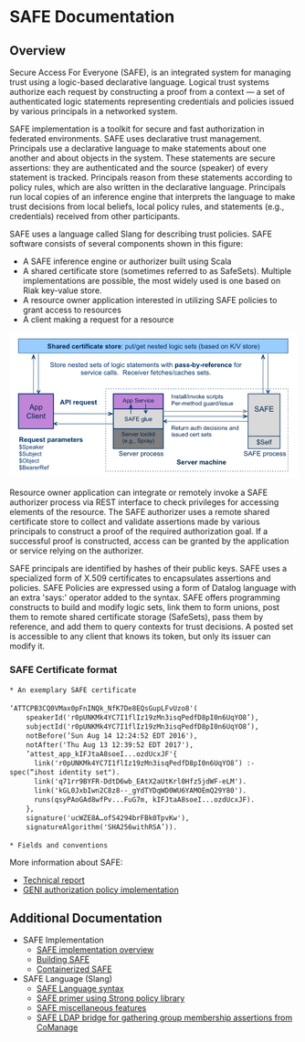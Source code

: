 # SAFE Documentation

## Overview

Secure Access For Everyone (SAFE), is an integrated system for managing trust using a logic-based declarative language. Logical trust systems authorize each request by constructing a proof from a context — a set of authenticated logic statements representing credentials and policies issued by various principals in a networked system.

SAFE implementation is a toolkit for secure and fast authorization in federated environments. SAFE uses  declarative  trust  management. Principals  use  a  declarative  language  to  make
statements about one another and about objects in the system.  These statements are secure assertions: they are authenticated and the source (speaker) of every statement is tracked.  Principals reason from these
statements according to policy rules, which are also written in the declarative language.  Principals run local copies of an inference engine that interprets the language to make trust decisions from local beliefs, local policy rules, and statements (e.g., credentials) received from other participants.

SAFE uses a language called Slang for describing trust policies. SAFE software consists of several components shown in this figure:
- A SAFE inference engine or authorizer built using Scala
- A shared certificate store (sometimes referred to as SafeSets). Multiple implementations are possible, the most widely used is one based on Riak key-value store.
- A resource owner application interested in utilizing SAFE policies to grant access to resources
- A client making a request for a resource

![SAFE architecture](docs/safe-arch.png "SAFE architecture")

Resource owner application can integrate or remotely invoke a SAFE authorizer process via REST interface to check privileges for accessing elements of the resource. The SAFE authorizer uses a remote shared certificate store to collect and validate assertions made by various principals to construct a proof of the required authorization goal. If a successful proof is constructed, access can be granted by the application or service relying on the authorizer.

SAFE principals are identified by hashes of their public keys. SAFE uses a specialized form of X.509 certificates to encapsulates assertions and policies. SAFE Policies are expressed using a form of Datalog language with an extra 'says:' operator added to the syntax. SAFE offers programming constructs to build
and modify logic sets, link them to form unions, post them to remote shared certificate storage (SafeSets), pass them by reference, and add them to query contexts for trust decisions.  A posted set is accessible to any client that knows its token, but only its issuer can modify it.

### SAFE Certificate format
```
* An exemplary SAFE certificate

‘ATTCPB3CQ0VMax0pFnINQk_NfK7De8EQsGupLFvUzo8'(
    speakerId('r0pUNKMk4YC7I1flIz19zMn3isqPedfD8pI0n6UqYO8’),
    subjectId('r0pUNKMk4YC7I1flIz19zMn3isqPedfD8pI0n6UqYO8’),
    notBefore(’Sun Aug 14 12:24:52 EDT 2016'),
    notAfter('Thu Aug 13 12:39:52 EDT 2017'),
    ’attest_app_kIFJtaA8soeI...ozdUcxJF'{
      link('r0pUNKMk4YC7I1flIz19zMn3isqPedfD8pI0n6UqYO8’) :- spec(“ihost identity set").
      link('q71rr9BYFR-DdtD6wb_EAtX2aUtKrl0Hfz5jdWF-eLM').
      link('kGL0JxbIwn2C8z8--_gYdTYDqWD0WU6YAMOEmQ29Y80').
      runs(qsyPAoGAd8wfPv...FuG7m, kIFJtaA8soeI...ozdUcxJF).
    },
    signature('ucWZE8A…ofS4294brFBk0TpvKw'),
    signatureAlgorithm('SHA256withRSA’)).

* Fields and conventions
```

More information about SAFE:

- [Technical report](https://users.cs.duke.edu/~chase/safe-progress.pdf)
- [GENI authorization policy implementation](https://users.cs.duke.edu/~chase/safe-geni.pdf)

## Additional Documentation

- SAFE Implementation
  - [SAFE implementation overview](safe-implementation.md)
  - [Building SAFE](safe-build.md)
  - [Containerized SAFE](safe-docker.md)
- SAFE Language (Slang)
  - [SAFE Language syntax](safe-slang.md)
  - [SAFE primer using Strong policy library](safe-strong.md)
  - [SAFE miscellaneous features](safe-misc.md)
  - [SAFE LDAP bridge for gathering group membership assertions from CoManage](safe-comanage.md)
